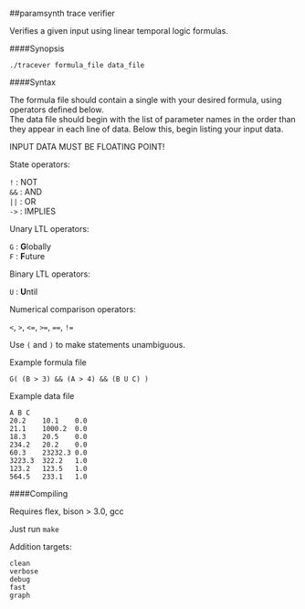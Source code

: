##paramsynth trace verifier

Verifies a given input using linear temporal logic formulas.

####Synopsis

`./tracever formula_file data_file`

####Syntax 

The formula file should contain a single with your desired formula, using operators defined below.       
The data file should begin with the list of parameter names in the order than they appear in each line of data.
Below this, begin listing your input data. 

INPUT DATA MUST BE FLOATING POINT!

State operators:

`!`	: NOT    
`&&`	: AND    
`||`    : OR     
`->`    : IMPLIES       

Unary LTL operators:

`G`     : **G**lobally    
`F`     : **F**uture    

Binary LTL operators:

`U`     : **U**ntil     

Numerical comparison operators:

`<`, `>`, `<=`, `>=`, `==`, `!=`     


Use `(` and `)` to make statements unambiguous.

Example formula file

```
G( (B > 3) && (A > 4) && (B U C) )
```

Example data file
```
A B C 
20.2 	10.1 	0.0 
21.1 	1000.2 	0.0 
18.3	20.5 	0.0 
234.2 	20.2 	0.0 
60.3 	23232.3 0.0 
3223.3 	322.2 	1.0 
123.2 	123.5 	1.0 
564.5 	233.1 	1.0 
```

####Compiling

Requires flex, bison > 3.0, gcc

Just run `make`

Addition targets:
```
clean
verbose
debug
fast
graph
```


